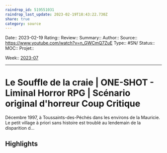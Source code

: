 ```yaml
---
raindrop_id: 519551031
raindrop_last_update: 2023-02-19T18:43:22.730Z
share: true
category: source
---
```


Date:: 2023-02-19
Rating::
Review:: 
Summary:: 
Author::
Source:: https://www.youtube.com/watch?v=n_GWCmQ7ZuE
Type:: #SN/
Status:: 
MOC::
Projet:: 

Week:: [2023-07](2023-07.md)

***
# Le Souffle de la craie | ONE-SHOT - Liminal Horror RPG | Scénario original d'horreur Coup Critique

Décembre 1997, à Toussaints-des-Péchés dans les environs de la Mauricie. Le petit village à priori sans histoire est troublé au lendemain de la disparition d...

## Highlights

